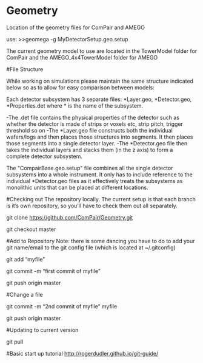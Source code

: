 # Geometry
Location of the geometry files for ComPair and AMEGO

use: >>geomega -g MyDetectorSetup.geo.setup


The current geometry model to use are located in the TowerModel folder for ComPair and the AMEGO_4x4TowerModel folder for AMEGO 

#File Structure

While working on simulations please maintain the same structure indicated below so as to allow for easy comparison between models:

Each detector subsystem has 3 separate files: *Layer.geo, *Detector.geo, *Properties.det where * is the name of the subsystem. 

-The .det file contains the physical properties of the detector such as whether the detector is made of strips or voxels etc, strip pitch, trigger threshold so on 
-The *Layer.geo file constructs both the individual wafers/logs and then places those structures into segments. It then places those segments into a single detector layer.
-The *Detector.geo file then takes the individual layers and stacks them (in the z axis) to form a complete detector subsystem.

The "CompairBase.geo.setup" file combines all the single detector subsystems into a whole instrument. It only has to include reference to the individual *Detector.geo files as it effectively treats the subsystems as monolithic units that can be placed at different locations.


#Checking out 
The repository locally. The current setup is that each branch is 
it’s own repository, so you’ll have
to check them out all separately. 

git clone https://github.com/ComPair/Geometry.git

git checkout master

#Add to Repository
Note: there is some dancing you have to do 
to add your git name/email to the git config 
file (which is located at ~/.gitconfig)

git add “myfile”

git commit -m “first commit of myfile” 

git push origin master

#Change a file

git commit -m “2nd commit of myfile” myfile

git push origin master

#Updating to current version

git pull

#Basic start up tutorial
http://rogerdudler.github.io/git-guide/


